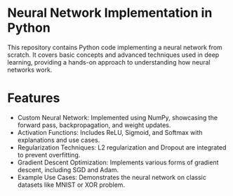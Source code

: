 # Neural Network Implementation in Python

This repository contains Python code implementing a neural network from scratch. It covers basic concepts and advanced techniques used in deep learning, providing a hands-on approach to understanding how neural networks work.

# Features

-  Custom Neural Network: Implemented using NumPy, showcasing the forward pass, backpropagation, and weight updates.
-  Activation Functions: Includes ReLU, Sigmoid, and Softmax with explanations and use cases.
-  Regularization Techniques: L2 regularization and Dropout are integrated to prevent overfitting.
-  Gradient Descent Optimization: Implements various forms of gradient descent, including SGD and Adam.
-  Example Use Cases: Demonstrates the neural network on classic datasets like MNIST or XOR problem.
